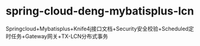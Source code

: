 # spring-cloud-deng-mybatisplus-lcn
Springcloud+Mybatisplus+Knife4j接口文档+Security安全校验+Scheduled定时任务+Gateway网关+TX-LCN分布式事务
